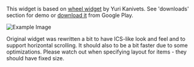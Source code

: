 This widget is based on [wheel widget][1] by Yuri Kanivets. See 'downloads' section for demo or [download it][2] from Google Play.

![Example Image][3]

Original widget was rewritten a bit to have ICS-like look and feel and to support horizontal scrolling.
It should also to be a bit faster due to some optimizations.
Please watch out when specifying layout for items - they should have fixed size.

 [1]: http://code.google.com/p/android-wheel/
 [2]: https://play.google.com/store/apps/details?id=antistatic.spinnerwheel.demo
 [3]: https://github.com/ai212983/android-spinnerwheel/raw/master/.assets/screenshot_00.png